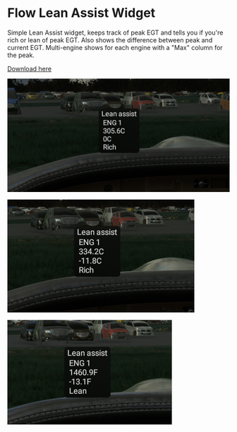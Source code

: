 # Flow Lean Assist Widget

Simple Lean Assist widget, keeps track of peak EGT and tells you if you're rich or lean of peak EGT. Also shows the difference between peak and current EGT.
Multi-engine shows for each engine with a "Max" column for the peak.

[Download here](https://github.com/ranbogmord/flow-leanassist/releases)

![Lean Assist 1](img/lean-assist-1.png)

![Lean Assist 2](img/lean-assist-2.png)

![Lean Assist 3](img/lean-assist-3.png)